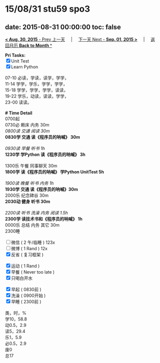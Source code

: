 # 15/08/31 stu59 spo3

date: 2015-08-31 00:00:00
toc: false
---
[**< Aug. 30, 2015** - Prev 上一天](/lifelogs/2015/08/d30.md) &nbsp; &nbsp; | &nbsp; &nbsp; [下一天 Next - **Sep. 01, 2015 >**](/lifelogs/2015/09/d01.md) &nbsp; &nbsp; |  &nbsp; &nbsp; [返回月历 **Back to Month ^**](/lifelogs/2015/08/index.md)
<br/><div><strong>Pri Tasks:</strong></div><div><div><input checked="true" type="checkbox"/>Unit Test</div></div><div><input checked="true" type="checkbox"/>Learn Python</div><div><br/></div><div>07-10 必读，学读，读学，学学，</div><div>11-14 学学，学乐，学学，学学，</div><div>15-18 学学，学学，学学，读读，</div><div>19-22 学乐，动读，读读，学学，</div><div>23-00 读读。</div><div><br/></div><div><b># Time Detail</b></div><div>0700起</div><div>0730必 赖床 内务 30m</div><div><i>0800读 交通 阅读 30m</i></div><div><b>0830学 交通 读《程序员的呐喊》 30m</b></div><div><b><br/></b></div><div><i>0930读 早餐 听书 1h</i></div><div><strong>1230学 学Python 读《程序员的呐喊》 3h</strong></div><div><br clear="none"/></div><div>1300乐 午餐 同事聊天 30m</div><div><strong>1800学</strong> <strong>读《程序员的呐喊》 </strong><strong>学Python UnitTest 5</strong><strong>h</strong></div><div><br/></div><div><i>1900读 晚餐 听书 内务 1h</i></div><div><b>1930学 交通 </b><strong>读《程序员的呐喊》30m</strong></div><div>2000乐 纪念碑谷 30m</div><div><b>2030动 健身 听书 30m</b></div><div><b><br/></b></div><div><i>2200读 听书 洗澡 内务 阅读 1.5h</i></div><div><b>2300学 读技术书和《程序员的呐喊》 1h</b></div><div>0000乐 总结 内务 其它 30m</div><div>2300睡</div><div><br/></div><div><input type="checkbox"/>微信 ( 2 午/临睡 ) 123x</div><div><input type="checkbox"/>微博 ( 1 Rand ) 12x</div><div><input checked="true" type="checkbox"/>反省 ( 复习框架 ) </div><div><br/></div><div><div><input checked="true" type="checkbox"/>运动 ( 1 Rand ) </div><div><input checked="true" type="checkbox"/>早餐 ( Never too late ) </div></div><div><input checked="true" type="checkbox"/>只喝白开水 </div><div><br/></div><div><input checked="true" type="checkbox"/>早起 ( 0830前 ) </div><div><input checked="true" type="checkbox"/>洗澡 ( 0900开始 ) <br/></div><div><input checked="true" type="checkbox"/>早睡 ( 2300前 ) </div><div><br clear="none"/></div><div>类，时，%</div><div>学10，58.8</div><div>动0.5，2.9</div><div>读5，29.4</div><div>乐1，5.9<br clear="none"/>必0.5，2.9<br clear="none"/>废0<br clear="none"/>总17</div>
